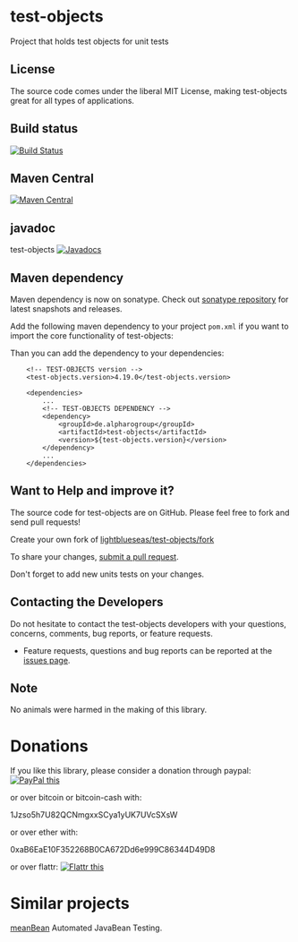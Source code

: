# test-objects

Project that holds test objects for unit tests

## License

The source code comes under the liberal MIT License, making test-objects great for all types of applications.

## Build status
[![Build Status](https://travis-ci.org/lightblueseas/test-objects.svg?branch=master)](https://travis-ci.org/lightblueseas/test-objects)

## Maven Central

[![Maven Central](https://maven-badges.herokuapp.com/maven-central/de.alpharogroup/test-objects/badge.svg)](https://maven-badges.herokuapp.com/maven-central/de.alpharogroup/test-objects)

## javadoc

test-objects [![Javadocs](http://www.javadoc.io/badge/de.alpharogroup/test-objects.svg)](http://www.javadoc.io/doc/de.alpharogroup/test-objects)

## Maven dependency

Maven dependency is now on sonatype.
Check out [sonatype repository](https://oss.sonatype.org/index.html#nexus-search;gav~de.alpharogroup~test-objects~~~) for latest snapshots and releases.

Add the following maven dependency to your project `pom.xml` if you want to import the core functionality of test-objects:

Than you can add the dependency to your dependencies:

		<!-- TEST-OBJECTS version -->
		<test-objects.version>4.19.0</test-objects.version>

		<dependencies>
			...
			<!-- TEST-OBJECTS DEPENDENCY -->
			<dependency>
				<groupId>de.alpharogroup</groupId>
				<artifactId>test-objects</artifactId>
				<version>${test-objects.version}</version>
			</dependency>
			...
		</dependencies>


## Want to Help and improve it? ###

The source code for test-objects are on GitHub. Please feel free to fork and send pull requests!

Create your own fork of [lightblueseas/test-objects/fork](https://github.com/lightblueseas/test-objects/fork)

To share your changes, [submit a pull request](https://github.com/lightblueseas/test-objects/pull/new/develop).

Don't forget to add new units tests on your changes.

## Contacting the Developers

Do not hesitate to contact the test-objects developers with your questions, concerns, comments, bug reports, or feature requests.
- Feature requests, questions and bug reports can be reported at the [issues page](https://github.com/lightblueseas/test-objects/issues).

## Note

No animals were harmed in the making of this library.

# Donations

If you like this library, please consider a donation through paypal: <a href="https://www.paypal.com/cgi-bin/webscr?cmd=_s-xclick&hosted_button_id=B37J9DZF6G9ZC" target="_blank">
<img src="https://www.paypalobjects.com/en_US/GB/i/btn/btn_donateCC_LG.gif" alt="PayPal this" title="PayPal – The safer, easier way to pay online!" border="0" />
</a>

or over bitcoin or bitcoin-cash with:

1Jzso5h7U82QCNmgxxSCya1yUK7UVcSXsW

or over ether with:

0xaB6EaE10F352268B0CA672Dd6e999C86344D49D8

or over flattr: <a href="https://flattr.com/submit/auto?fid=r7vp62&url=https%3A%2F%2Fgithub.com%2Flightblueseas%2Ftest-objects" target="_blank">
<img src="http://api.flattr.com/button/flattr-badge-large.png" alt="Flattr this" title="Flattr this" border="0" />
</a>

# Similar projects

[meanBean](http://meanbean.sourceforge.net/) Automated JavaBean Testing.
